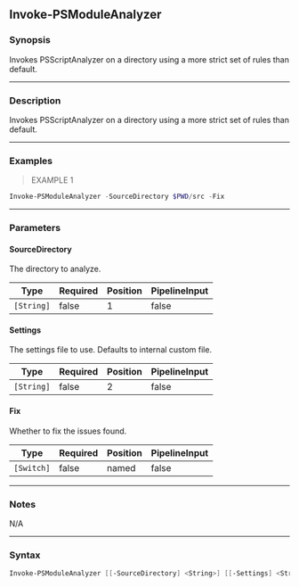 Invoke-PSModuleAnalyzer
-----------------------

### Synopsis
Invokes PSScriptAnalyzer on a directory using a more strict set of rules than default.

---

### Description

Invokes PSScriptAnalyzer on a directory using a more strict set of rules than default.

---

### Examples
> EXAMPLE 1

```PowerShell
Invoke-PSModuleAnalyzer -SourceDirectory $PWD/src -Fix
```

---

### Parameters
#### **SourceDirectory**
The directory to analyze.

|Type      |Required|Position|PipelineInput|
|----------|--------|--------|-------------|
|`[String]`|false   |1       |false        |

#### **Settings**
The settings file to use. Defaults to internal custom file.

|Type      |Required|Position|PipelineInput|
|----------|--------|--------|-------------|
|`[String]`|false   |2       |false        |

#### **Fix**
Whether to fix the issues found.

|Type      |Required|Position|PipelineInput|
|----------|--------|--------|-------------|
|`[Switch]`|false   |named   |false        |

---

### Notes
N/A

---

### Syntax
```PowerShell
Invoke-PSModuleAnalyzer [[-SourceDirectory] <String>] [[-Settings] <String>] [-Fix] [<CommonParameters>]
```
